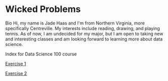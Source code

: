 # Wicked Problems

Bio
Hi, my name is Jade Haas and I'm from Northern Virginia, more specifically Centreville. My interests include reading, drawing, and playing tennis. As of now, I am undecided for my major, but I am open to taking new and interesting classes and am looking forward to learning more about data science. 

Index for Data Science 100 course 

[Exercise 1](practice1.md)

[Exercise 2](practice2.md)

